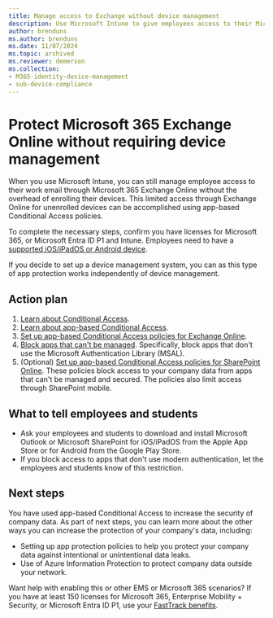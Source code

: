 ```yaml
---
title: Manage access to Exchange without device management
description: Use Microsoft Intune to give employees access to their Microsoft 365 Exchange Online email without setting up a device management system.
author: brenduns
ms.author: brenduns
ms.date: 11/07/2024
ms.topic: archived
ms.reviewer: demerson
ms.collection:
- M365-identity-device-management
- sub-device-compliance
---
```


# Protect Microsoft 365 Exchange Online without requiring device management

When you use Microsoft Intune, you can still manage employee access to their work email through Microsoft 365 Exchange Online without the overhead of enrolling their devices. This limited access through Exchange Online for unenrolled devices can be accomplished using app-based Conditional Access policies.

To complete the necessary steps, confirm you have licenses for Microsoft 365, or Microsoft Entra ID P1 and Intune. Employees need to have a [supported iOS/iPadOS or Android device](../fundamentals/supported-devices-browsers.md).

If you decide to set up a device management system, you can as this type of app protection works independently of device management.

## Action plan

1. [Learn about Conditional Access](conditional-access.md).
2. [Learn about app-based Conditional Access](app-based-conditional-access-intune.md).
3. [Set up app-based Conditional Access policies for Exchange Online](app-based-conditional-access-intune-create.md).
4. [Block apps that can't be managed](app-modern-authentication-block.md). Specifically, block apps that don't use the Microsoft Authentication Library (MSAL).
5. (Optional) [Set up app-based Conditional Access policies for SharePoint Online](app-based-conditional-access-intune-create.md). These policies block access to your company data from apps that can't be managed and secured. The policies also limit access through SharePoint mobile.

## What to tell employees and students

- Ask your employees and students to download and install Microsoft Outlook or Microsoft SharePoint for iOS/iPadOS from the Apple App Store or for Android from the Google Play Store.
- If you block access to apps that don't use modern authentication, let the employees and students know of this restriction.

## Next steps

You have used app-based Conditional Access to increase the security of company data. As part of next steps, you can learn more about the other ways you can increase the protection of your company's data, including:

- Setting up app protection policies to help you protect your company data against intentional or unintentional data leaks.
- Use of Azure Information Protection to protect company data outside your network.

Want help with enabling this or other EMS or Microsoft 365 scenarios? If you have at least 150 licenses for Microsoft 365, Enterprise Mobility + Security, or Microsoft Entra ID P1, use your [FastTrack benefits](/enterprise-mobility-security/solutions/enterprise-mobility-fasttrack-program).
